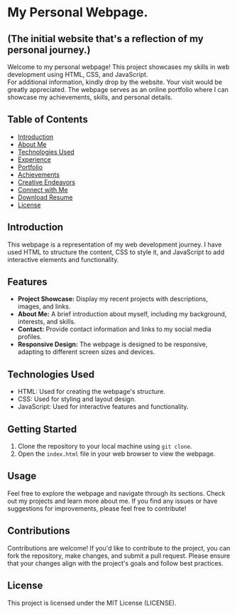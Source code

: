 # My Personal Webpage.
## (The initial website that's a reflection of my personal journey.)

Welcome to my personal webpage! This project showcases my skills in web development using HTML, CSS, and JavaScript. <br>
For additional information, kindly drop by the website. Your visit would be greatly appreciated. The webpage serves as an online portfolio where I can showcase my achievements, skills, and personal details.

## Table of Contents
- [Introduction](#introduction)
- [About Me](#aboutme)
- [Technologies Used](#technologies-used)
- [Experience](#experience)
- [Portfolio](#portfolio)
- [Achievements](#achievements)
- [Creative Endeavors](#creations)
- [Connect with Me](#contact)
- [Download Resume](#resume)
- [License](#license)

## Introduction

This webpage is a representation of my web development journey. I have used HTML to structure the content, CSS to style it, and JavaScript to add interactive elements and functionality.

## Features

- **Project Showcase:** Display my recent projects with descriptions, images, and links.
- **About Me:** A brief introduction about myself, including my background, interests, and skills.
- **Contact:** Provide contact information and links to my social media profiles.
- **Responsive Design:** The webpage is designed to be responsive, adapting to different screen sizes and devices.

## Technologies Used

- HTML: Used for creating the webpage's structure.
- CSS: Used for styling and layout design.
- JavaScript: Used for interactive features and functionality.

## Getting Started

1. Clone the repository to your local machine using `git clone`.
2. Open the `index.html` file in your web browser to view the webpage.

## Usage

Feel free to explore the webpage and navigate through its sections. Check out my projects and learn more about me. If you find any issues or have suggestions for improvements, please feel free to contribute!

## Contributions

Contributions are welcome! If you'd like to contribute to the project, you can fork the repository, make changes, and submit a pull request. Please ensure that your changes align with the project's goals and follow best practices.

## License

This project is licensed under the MIT License (LICENSE).
